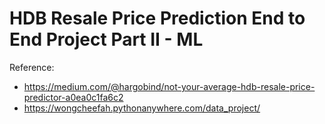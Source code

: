 # HDB Resale Price Prediction End to End Project Part II - ML


Reference:
- https://medium.com/@hargobind/not-your-average-hdb-resale-price-predictor-a0ea0c1fa6c2
- https://wongcheefah.pythonanywhere.com/data_project/
